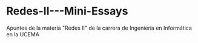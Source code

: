 # Redes-II---Mini-Essays
Apuntes de la materia "Redes II" de la carrera de Ingeniería en Informática en la UCEMA
